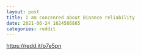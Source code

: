 ```yaml
--- 
layout: post 
title: I am concenred about Binance reliability 
date: 2021-06-24 1624586865 
categories: reddit 
--- 
```

https://redd.it/o7e5pn